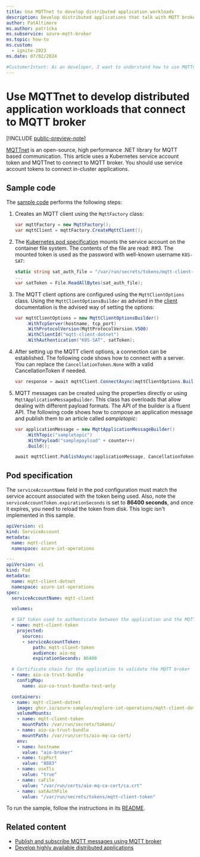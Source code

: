 ```yaml
---
title: Use MQTTnet to develop distributed application workloads
description: Develop distributed applications that talk with MQTT broker using MQTTnet.
author: PatAltimore
ms.author: patricka
ms.subservice: azure-mqtt-broker
ms.topic: how-to
ms.custom:
  - ignite-2023
ms.date: 07/02/2024

#CustomerIntent: As an developer, I want to understand how to use MQTTnet to develop distributed apps that talk with MQTT broker.
---
```


# Use MQTTnet to develop distributed application workloads that connect to MQTT broker

[!INCLUDE [public-preview-note](../includes/public-preview-note.md)]

[MQTTnet](https://dotnet.github.io/MQTTnet/) is an open-source, high performance .NET library for MQTT based communication. This article uses a Kubernetes service account token and MQTTnet to connect to MQTT broker. You should use service account tokens to connect in-cluster applications.

## Sample code

The [sample code](https://github.com/Azure-Samples/explore-iot-operations/tree/main/samples/mqtt-client-dotnet/Program.cs) performs the following steps:

1. Creates an MQTT client using the `MqttFactory` class:

    ```csharp
    var mqttFactory = new MqttFactory();
    var mqttClient = mqttFactory.CreateMqttClient();
    ```

1. The [Kubernetes pod specification](#pod-specification) mounts the service account on the container file system. The contents of the file are read:
##3. The mounted token is used as the password with well-known username `K8S-SAT`:

    ```csharp
    static string sat_auth_file = "/var/run/secrets/tokens/mqtt-client-token";
    ...
    var satToken = File.ReadAllBytes(sat_auth_file);
    ```

1. The MQTT client options are configured using the `MqttClientOptions` class. Using the `MqttClientOptionsBuilder` as advised in the [client](https://github.com/dotnet/MQTTnet/wiki/Client) documentation is the advised way of setting the options:

    ```csharp
    var mqttClientOptions = new MqttClientOptionsBuilder()
        .WithTcpServer(hostname, tcp_port)
        .WithProtocolVersion(MqttProtocolVersion.V500)
        .WithClientId("mqtt-client-dotnet")
        .WithAuthentication("K8S-SAT", satToken);
    ```

5. After setting up the MQTT client options, a connection can be established. The following code shows how to connect with a server. You can replace the `CancellationToken.None` with a valid CancellationToken if needed.

    ```csharp
    var response = await mqttClient.ConnectAsync(mqttClientOptions.Build(), CancellationToken.None);
    ```

6. MQTT messages can be created using the properties directly or using `MqttApplicationMessageBuilder`. This class has overloads that allow dealing with different payload formats. The API of the builder is a fluent API. The following code shows how to compose an application message and publish them to an article called *sampletopic*:

    ```csharp
    var applicationMessage = new MqttApplicationMessageBuilder()
        .WithTopic("sampletopic")
        .WithPayload("samplepayload" + counter++)
        .Build();

    await mqttClient.PublishAsync(applicationMessage, CancellationToken.None);
    ```

## Pod specification

The `serviceAccountName` field in the pod configuration must match the service account associated with the token being used. Also, note the `serviceAccountToken.expirationSeconds` is set to **86400 seconds**, and once it expires, you need to reload the token from disk. This logic isn't implemented in this sample.

```yaml
apiVersion: v1
kind: ServiceAccount
metadata:
  name: mqtt-client
  namespace: azure-iot-operations

---
apiVersion: v1
kind: Pod
metadata:
  name: mqtt-client-dotnet
  namespace: azure-iot-operations
spec:
  serviceAccountName: mqtt-client

  volumes:

  # SAT token used to authenticate between the application and the MQTT broker  
  - name: mqtt-client-token
    projected:
      sources:
      - serviceAccountToken:
          path: mqtt-client-token
          audience: aio-mq
          expirationSeconds: 86400

  # Certificate chain for the application to validate the MQTT broker              
  - name: aio-ca-trust-bundle
    configMap:
      name: aio-ca-trust-bundle-test-only

  containers:
  - name: mqtt-client-dotnet
    image: ghcr.io/azure-samples/explore-iot-operations/mqtt-client-dotnet:latest
    volumeMounts:
    - name: mqtt-client-token
      mountPath: /var/run/secrets/tokens/
    - name: aio-ca-trust-bundle
      mountPath: /var/run/certs/aio-mq-ca-cert/
    env:
    - name: hostname
      value: "aio-broker"
    - name: tcpPort
      value: "8883"
    - name: useTls
      value: "true"
    - name: caFile
      value: "/var/run/certs/aio-mq-ca-cert/ca.crt"
    - name: satAuthFile
      value: "/var/run/secrets/tokens/mqtt-client-token"
```

To run the sample, follow the instructions in its [README](https://github.com/Azure-Samples/explore-iot-operations/tree/main/samples/mqtt-client-dotnet).

## Related content

- [Publish and subscribe MQTT messages using MQTT broker](../manage-mqtt-broker/overview-iot-mq.md)
- [Develop highly available distributed applications](edge-apps-overview.md)
